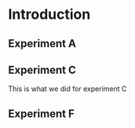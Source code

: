 # Introduction
## Experiment A
## Experiment C
This is what we did for experiment C
## Experiment F
